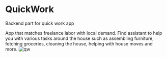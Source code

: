 # QuickWork

Backend part for quick work app

App that matches freelance labor with local demand. Find assistant to help you with various tasks around the house such as assembling furniture, fetching groceries, cleaning the house, helping with house moves and more.
![qw](https://user-images.githubusercontent.com/18063880/142497600-57d0abb6-9dd6-4b07-891d-d6203e95f8d7.jpeg)
